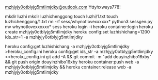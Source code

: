 mzhjyjy0otblyjg5mtlimjdky@outlook.com
Yttyhxways778!

mkdir luzhi
mkdir luzhichenggong
touch luzhi/1.txt
touch luzhichenggong/1.txt
rm -rf sess/whynotlovexxxxxx*
python3 sessgen.py
mv whynotlovexxxxxx* sess
heroku login -i
heroku container:login
heroku create mzhjyjy0otblyjg5mtlimjdky
heroku config:set luzhishichang=1200 ids_str=1 -a mzhjyjy0otblyjg5mtlimjdky

heroku config:get luzhishichang -a mzhjyjy0otblyjg5mtlimjdky >heroku_config.ini
heroku config:get ids_str -a mzhjyjy0otblyjg5mtlimjdky >>heroku_config.ini
git add -A && git commit -m "add douyinzhibo16xby" && git push origin douyinzhibo16xby
heroku container:push web -a mzhjyjy0otblyjg5mtlimjdky && heroku container:release web -a mzhjyjy0otblyjg5mtlimjdky